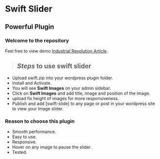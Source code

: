 Swift Slider
============

Powerful Plugin
---------------

### Welcome to the repository

Feel free to view demo [Industrial Revolution Article](http://18.188.193.109).

> ## *Steps* to use swift slider
* Upload swift.zip into your wordpress plugin folder.
* Install and Activate.
* You will see **Swift Images** on your admin sidebar.
* Click on **Swift Images** and add title, image and position of the image.
* upload fix height of images for more responsiveness.
* Publish and add [swift-slide] to any page or post in your wordpress site to view your Image slider.

### Reason to choose this plugin
+ Smooth performance.
+ Easy to use.
+ Responsive.
+ Hover on any image to pause the slider.
+ Tested.

